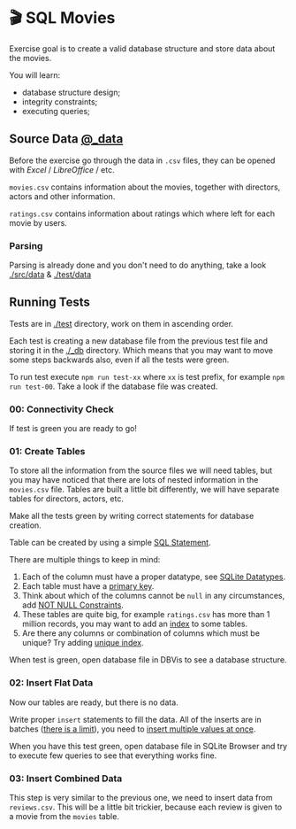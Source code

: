 # 🎬 SQL Movies

Exercise goal is to create a valid database structure and store data about the movies.

You will learn:

 - database structure design;
 - integrity constraints;
 - executing queries;

## Source Data [@_data](./_data)

Before the exercise go through the data in `.csv` files, they can be opened with *Excel* / *LibreOffice* / etc.

`movies.csv` contains information about the movies, together with directors, actors and other information.

`ratings.csv` contains information about ratings which where left for each movie by users.

### Parsing

Parsing is already done and you don't need to do anything, take a look [./src/data](./src/data) & [./test/data](./test/data)

## Running Tests

Tests are in [./test](./test) directory, work on them in ascending order.

Each test is creating a new database file from the previous test file and storing it in the [./_db](./_db) directory. Which means that you may want to move some steps backwards also, even if all the tests were green.

To run test execute `npm run test-xx` where `xx` is test prefix, for example `npm run test-00`. Take a look if the database file was created.

### 00: Connectivity Check

If test is green you are ready to go!

### 01: Create Tables

To store all the information from the source files we will need tables, but you may have noticed that there are lots of nested information in the `movies.csv` file. Tables are built a little bit differently, we will have separate tables for directors, actors, etc.

Make all the tests green by writing correct statements for database creation.

Table can be created by using a simple [SQL Statement](https://www.w3schools.com/sql/sql_create_table.asp).

There are multiple things to keep in mind:

1. Each of the column must have a proper datatype, see [SQLite Datatypes](https://www.sqlite.org/datatype3.html).
1. Each table must have a [primary key](https://www.w3schools.com/sql/sql_primarykey.asp).
1. Think about which of the columns cannot be `null` in any circumstances, add [NOT NULL Constraints](https://www.w3schools.com/sql/sql_notnull.asp).
1. These tables are quite big, for example `ratings.csv` has more than 1 million records, you may want to add an [index](https://stackoverflow.com/questions/2955459/what-is-an-index-in-sql) to some tables.
1. Are there any columns or combination of columns which must be unique? Try adding [unique index](https://www.w3schools.com/sql/sql_ref_create_unique_index.asp).

When test is green, open database file in DBVis to see a database structure.

### 02: Insert Flat Data

Now our tables are ready, but there is no data.

Write proper `insert` statements to fill the data. All of the inserts are in batches ([there is a limit](https://stackoverflow.com/questions/15858466/limit-on-multiple-rows-insert)), you need to [insert multiple values at once](https://stackoverflow.com/questions/452859/inserting-multiple-rows-in-a-single-sql-query).

When you have this test green, open database file in SQLite Browser and try to execute few queries to see that everything works fine.

### 03: Insert Combined Data

This step is very similar to the previous one, we need to insert data from `reviews.csv`. This will be a little bit trickier, because each review is given to a movie from the `movies` table.